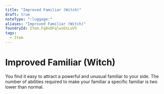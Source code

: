 ```yaml
---
title: "Improved Familiar (Witch)"
draft: true
noteType: ":luggage:"
aliases: "Improved Familiar (Witch)"
foundryId: Item.Fq0sDFqlwsDsLuV5
tags:
  - Item
---
```


# Improved Familiar (Witch)

You find it easy to attract a powerful and unusual familiar to your side. The number of abilities required to make your familiar a specific familiar is two lower than normal.
